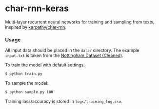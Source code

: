 # char-rnn-keras

Multi-layer recurrent neural networks for training and sampling from texts, inspired by [karpathy/char-rnn](https://github.com/karpathy/char-rnn).


### Usage

All input data should be placed in the `data/` directory. The example `input.txt` is taken from the [Nottingham Dataset (Cleaned)](https://github.com/jukedeck/nottingham-dataset).

To train the model with default settings:
```bash
$ python train.py
```

To sample the model:
```bash
$ python sample.py 100
```

Training loss/accuracy is stored in `logs/training_log.csv`.

